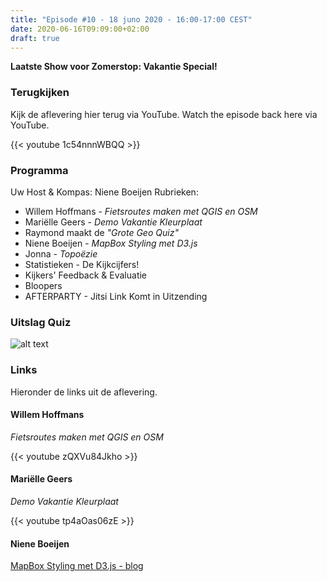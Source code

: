 ```yaml
---
title: "Episode #10 - 18 juno 2020 - 16:00-17:00 CEST"
date: 2020-06-16T09:09:00+02:00
draft: true
---
```


__Laatste Show voor Zomerstop: Vakantie Special!__  

### Terugkijken
Kijk de aflevering hier terug via YouTube. Watch the episode back here via YouTube.

{{< youtube 1c54nnnWBQQ >}}


### Programma

Uw Host & Kompas: Niene Boeijen Rubrieken:

* Willem Hoffmans - _Fietsroutes maken met QGIS en OSM_
* Mariëlle Geers - _Demo Vakantie Kleurplaat_
* Raymond maakt de  _"Grote Geo Quiz"_
* Niene Boeijen - _MapBox Styling met D3.js_
* Jonna - _Topoëzie_
* Statistieken - De Kijkcijfers!
* Kijkers' Feedback & Evaluatie
* Bloopers
* AFTERPARTY - Jitsi Link Komt in Uitzending

### Uitslag Quiz

![alt text](/images/episode-0010/uitslag-quiz.png "Uitslag van De Grote Geo Quiz")

### Links

Hieronder de links uit de aflevering.

#### Willem Hoffmans

_Fietsroutes maken met QGIS en OSM_

{{< youtube zQXVu84Jkho >}}

#### Mariëlle Geers

_Demo Vakantie Kleurplaat_

{{< youtube tp4aOas06zE >}}

#### Niene Boeijen 

[MapBox Styling met D3.js - blog](https://nieneb.nl/online-projects/colorscales/)
